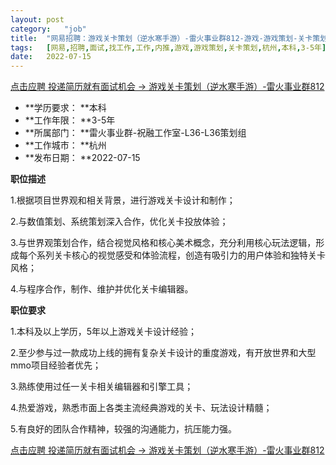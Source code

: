 ```yaml
---
layout:	post
category:	"job"
title:	"网易招聘：游戏关卡策划（逆水寒手游）-雷火事业群812-游戏-游戏策划-关卡策划-杭州本科3-5年"
tags:	[网易,招聘,面试,找工作,工作,内推,游戏,游戏策划,关卡策划,杭州,本科,3-5年]
date:	2022-07-15
---
```


[点击应聘 投递简历就有面试机会 ->  游戏关卡策划（逆水寒手游）-雷火事业群812](http://mobile.bole.netease.com/bole/boleDetail?id=40587&employeeId=346f03c3cda5f04c&key=all)



- **学历要求： **本科
- **工作年限： **3-5年
- **所属部门： **雷火事业群-祝融工作室-L36-L36策划组
- **工作城市： **杭州
- **发布日期： **2022-07-15



**职位描述**

1.根据项目世界观和相关背景，进行游戏关卡设计和制作；

2.与数值策划、系统策划深入合作，优化关卡投放体验；

3.与世界观策划合作，结合视觉风格和核心美术概念，充分利用核心玩法逻辑，形成每个系列关卡核心的视觉感受和体验流程，创造有吸引力的用户体验和独特关卡风格；

4.与程序合作，制作、维护并优化关卡编辑器。



**职位要求**

1.本科及以上学历，5年以上游戏关卡设计经验；

2.至少参与过一款成功上线的拥有复杂关卡设计的重度游戏，有开放世界和大型mmo项目经验者优先；

3.熟练使用过任一关卡相关编辑器和引擎工具；

4.热爱游戏，熟悉市面上各类主流经典游戏的关卡、玩法设计精髓；

5.有良好的团队合作精神，较强的沟通能力，抗压能力强。



[点击应聘 投递简历就有面试机会 ->  游戏关卡策划（逆水寒手游）-雷火事业群812](http://mobile.bole.netease.com/bole/boleDetail?id=40587&employeeId=346f03c3cda5f04c&key=all)